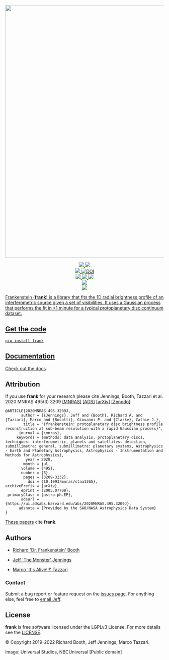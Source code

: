 <p align="center">
   <img width = "800" src="https://github.com/discsim/frank/blob/master/docs/images/day_off.png?raw=true"/>		   
 </p>

<p align="center">
  <!-- current release -->
  <a href="https://github.com/discsim/frank/releases">
      <img src="https://img.shields.io/github/release/discsim/frank/all.svg">
  </a>

  <!-- current version on pypi -->
  <a href="https://pypi.python.org/pypi/frank">
      <img src="https://img.shields.io/pypi/v/frank.svg">

  <br/>
  <!-- changelog -->
  <a href="https://github.com/discsim/frank/blob/master/HISTORY.rst">
    <img src="https://img.shields.io/badge/changelog-detailed-blue"/>
  </a>

  <!-- zenodo -->
  <a href="https://doi.org/10.5281/zenodo.3832064">
      <img src="https://zenodo.org/badge/DOI/10.5281/zenodo.3832064.svg" alt="DOI">

  <br/>
  <!-- tests -->
  <a href="https://github.com/discsim/frank/actions/workflows/tests.yml">
      <img src="https://github.com/discsim/frank/actions/workflows/tests.yml/badge.svg">
  </a>    

  <!-- docs build -->
  <a href="https://github.com/discsim/frank/actions/workflows/docs.yml">
    <img src="https://github.com/discsim/frank/actions/workflows/docs.yml/badge.svg"/>
  </a>   

  <!-- coverage -->
  <a href="https://discsim.github.io/frank/coverage/index.html">
      <img src="https://discsim.github.io/frank/coverage/badge.svg">

  <br/>
  <!-- paper -->
  <a href="https://academic.oup.com/mnras/advance-article/doi/10.1093/mnras/staa1365/5838058?guestAccessKey=7f163a1f-c12f-4771-8e54-928636794a5b">
      <img src="https://img.shields.io/badge/paper-MNRAS-blue.svg">
  </a>

  <br/>
  <!-- license -->
  <a href="https://www.gnu.org/licenses/lgpl-3.0">
      <img src="https://img.shields.io/badge/license-LGPL%20v3-blue.svg"
      [![License: LGPL v3](https://img.shields.io/badge/License-LGPL%20v3-blue.svg">   
</p>

Frankenstein (**frank**) is a library that fits the 1D radial brightness profile of an interferometric source given a set of visibilities. It uses a Gaussian process that performs the fit in <1 minute for a typical protoplanetary disc continuum dataset.

Get the code
------------
```
pip install frank
```

Documentation
-------------
Check out the [docs](https://discsim.github.io/frank/).

Attribution
-----------
If you use **frank** for your research please cite Jennings, Booth, Tazzari et al. 2020 MNRAS 495(3) 3209
[[MNRAS]](https://academic.oup.com/mnras/article/495/3/3209/5838058?guestAccessKey=7f163a1f-c12f-4771-8e54-928636794a5b)
[[ADS]](https://ui.adsabs.harvard.edu/abs/2020MNRAS.495.3209J/abstract)
[[arXiv]](https://arxiv.org/abs/2005.07709)
[[Zenodo]](https://doi.org/10.5281/zenodo.3832064):
```
@ARTICLE{2020MNRAS.495.3209J,
       author = {{Jennings}, Jeff and {Booth}, Richard A. and {Tazzari}, Marco and {Rosotti}, Giovanni P. and {Clarke}, Cathie J.},
        title = "{frankenstein: protoplanetary disc brightness profile reconstruction at sub-beam resolution with a rapid Gaussian process}",
      journal = {\mnras},
     keywords = {methods: data analysis, protoplanetary discs, techniques: interferometric, planets and satellites: detection, submillimetre: general, submillimetre: planetary systems, Astrophysics - Earth and Planetary Astrophysics, Astrophysics - Instrumentation and Methods for Astrophysics},
         year = 2020,
        month = jul,
       volume = {495},
       number = {3},
        pages = {3209-3232},
          doi = {10.1093/mnras/staa1365},
archivePrefix = {arXiv},
       eprint = {2005.07709},
 primaryClass = {astro-ph.EP},
       adsurl = {https://ui.adsabs.harvard.edu/abs/2020MNRAS.495.3209J},
      adsnote = {Provided by the SAO/NASA Astrophysics Data System}
}
```

[These papers](https://ui.adsabs.harvard.edu/search/q=citations(doi%3A10.1093%2Fmnras%2Fstaa1365)%20&sort=date%20desc%2C%20bibcode%20desc&p_=0) cite **frank**.

Authors
-------
- [Richard 'Dr. Frankenstein' Booth](https://github.com/rbooth200)

- [Jeff 'The Monster' Jennings](https://github.com/jeffjennings)

- [Marco 'It's Alive!!!' Tazzari](https://github.com/mtazzari)

### Contact ###
Submit a bug report or feature request on the [issues page](https://github.com/discsim/frank/issues). For anything else, feel free to [email Jeff](mailto:jjennings1519@gmail.com).

License
-------
**frank** is free software licensed under the LGPLv3 License. For more details see the [LICENSE](https://github.com/discsim/frank/blob/master/LICENSE.txt).

© Copyright 2019-2022 Richard Booth, Jeff Jennings, Marco Tazzari.

Image: Universal Studios, NBCUniversal [Public domain]
